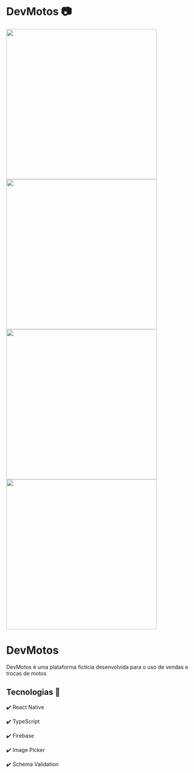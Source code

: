 # DevMotos 📷

<div align="start">
<img src="https://github.com/user-attachments/assets/52468f6f-03b5-4450-8d0f-8cb41fa09ae7" height="400">
<img src="https://github.com/user-attachments/assets/6cec6aae-496d-4caf-8e04-5d25fee3e9ab" height="400">
<img src="https://github.com/user-attachments/assets/37774453-ae4b-4169-9397-5c505ff2d67f" height="400">
<img src="https://github.com/user-attachments/assets/3db4f8c0-299d-4d20-97f5-f4fcc86faed2" height="400">

<div>

# DevMotos

 DevMotos é uma plataforma fictícia desenvolvida para o uso de vendas e trocas de motos 

## Tecnologias 🔨

✔️ React Native

✔️ TypeScript

✔️ Firebase

✔️ Image Picker

✔️ Schema Validation

